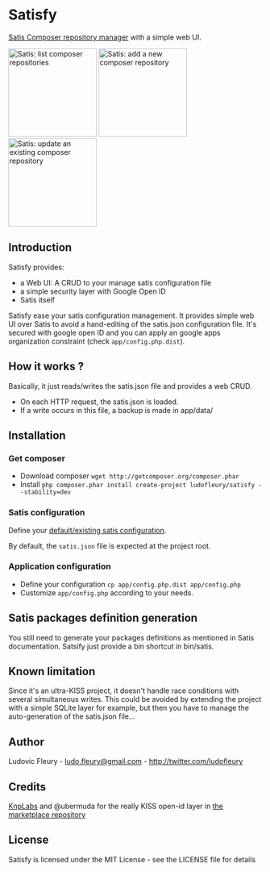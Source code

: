# Satisfy

[Satis Composer repository manager](http://getcomposer.org/doc/articles/handling-private-packages-with-satis.md) with a simple web UI.

<img src="https://www.evernote.com/shard/s282/sh/d1d7901f-aeb6-4194-832d-e6790c256d3c/0a847c7b590b5fba7dfe260216576b9c/res/b9ccfe6a-e054-40a2-bdbd-cfdc5aecf3a6/skitch.png" witdh="280" height="175" alt="Satis: list composer repositories">
<img src="https://www.evernote.com/shard/s282/sh/8e527b48-007c-40ec-b1d9-139268e7f88c/201ad2a502dfe99e7a1b8b0cf9b46165/res/a17e81f5-3f25-4bed-b56e-a431519496e9/skitch.png" witdh="280" height="175" alt="Satis: add a new composer repository">
<img src="https://www.evernote.com/shard/s282/sh/c7c0e6ce-baea-459c-a346-5a5828e5f7d7/dd4c726ccfbecd6ce4a9061e5249743c/res/8461327d-8695-4a7d-bdfe-6a24beae2ed1/skitch.png" witdh="280" height="175" alt="Satis: update an existing composer repository">

## Introduction

Satisfy provides:

* a Web UI: A CRUD to your manage satis configuration file
* a simple security layer with Google Open ID
* Satis itself

Satisfy ease your satis configuration management. It provides simple web UI over Satis to avoid a hand-editing of the satis.json configuration file. It's secured with google open ID and you can apply an google apps organization constraint (check `app/config.php.dist`).

## How it works ?

Basically, it just reads/writes the satis.json file and provides a web CRUD.

* On each HTTP request, the satis.json is loaded.
* If a write occurs in this file, a backup is made in app/data/

## Installation

### Get composer

* Download composer `wget http://getcomposer.org/composer.phar`
* Install `php composer.phar install create-project ludofleury/satisfy --stability=dev`

### Satis configuration

Define your [default/existing satis configuration](http://getcomposer.org/doc/articles/handling-private-packages-with-satis.md).

By default, the `satis.json` file is expected at the project root.

### Application configuration

* Define your configuration `cp app/config.php.dist app/config.php`
* Customize `app/config.php` according to your needs.

## Satis packages definition generation

You still need to generate your packages definitions as mentioned in Satis documentation.
Satsify just provide a bin shortcut in bin/satis.

## Known limitation

Since it's an ultra-KISS project, it doesn't handle race conditions with several simultaneous writes.
This could be avoided by extending the project with a simple SQLite layer for example, but then you have to manage the auto-generation of the satis.json file...

## Author

Ludovic Fleury - <ludo.fleury@gmail.com> - <http://twitter.com/ludofleury>

## Credits

[KnpLabs](https://github.com/KnpLabs) and @ubermuda for the really KISS open-id layer in [the marketplace repository](https://github.com/KnpLabs/marketplace)

## License

Satisfy is licensed under the MIT License - see the LICENSE file for details
